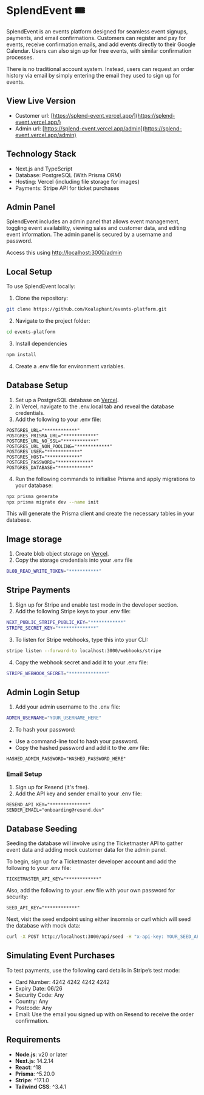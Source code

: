 # SplendEvent 🎟️

SplendEvent is an events platform designed for seamless event signups, payments, and email confirmations. Customers can register and pay for events, receive confirmation emails, and add events directly to their Google Calendar. Users can also sign up for free events, with similar confirmation processes.

There is no traditional account system. Instead, users can request an order history via email by simply entering the email they used to sign up for events.

## View Live Version

- Customer url: [https://splend-event.vercel.app/](https://splend-event.vercel.app/)
- Admin url: [https://splend-event.vercel.app/admin](https://splend-event.vercel.app/admin)

## Technology Stack

- Next.js and TypeScript
- Database: PostgreSQL (With Prisma ORM)
- Hosting: Vercel (including file storage for images)
- Payments: Stripe API for ticket purchases

## Admin Panel

SplendEvent includes an admin panel that allows event management, toggling event availability, viewing sales and customer data, and editing event information. The admin panel is secured by a username and password.

Access this using [http://localhost:3000/admin](http://localhost:3000/admin)

## Local Setup

To use SplendEvent locally:

1.  Clone the repository:

```bash
git clone https://github.com/Koalaphant/events-platform.git
```

2. Navigate to the project folder:

```bash
cd events-platform
```

3. Install dependencies

```bash
npm install
```

4. Create a .env file for environment variables.

## Database Setup

1. Set up a PostgreSQL database on [Vercel](https://vercel.com/).
2. In Vercel, navigate to the .env.local tab and reveal the database credentials.
3. Add the following to your .env file:

```env
POSTGRES_URL="************"
POSTGRES_PRISMA_URL="************"
POSTGRES_URL_NO_SSL="************"
POSTGRES_URL_NON_POOLING="************"
POSTGRES_USER="************"
POSTGRES_HOST="************"
POSTGRES_PASSWORD="************"
POSTGRES_DATABASE="************"
```

4. Run the following commands to initialise Prisma and apply migrations to your database:

```bash
npx prisma generate
npx prisma migrate dev --name init
```

This will generate the Prisma client and create the necessary tables in your database.

## Image storage

1. Create blob object storage on [Vercel](https://vercel.com/).
2. Copy the storage credentials into your .env file

```bash
BLOB_READ_WRITE_TOKEN="***********"
```

## Stripe Payments

1. Sign up for Stripe and enable test mode in the developer section.
2. Add the following Stripe keys to your .env file:

```bash
NEXT_PUBLIC_STRIPE_PUBLIC_KEY="************"
STRIPE_SECRET_KEY="**************"
```

3. To listen for Stripe webhooks, type this into your CLI:

```bash
stripe listen --forward-to localhost:3000/webhooks/stripe
```

4. Copy the webhook secret and add it to your .env file:

```bash
STRIPE_WEBHOOK_SECRET="**************"
```

## Admin Login Setup

1. Add your admin username to the .env file:

```bash
ADMIN_USERNAME="YOUR_USERNAME_HERE"
```

2. To hash your password:

- Use a command-line tool to hash your password.
- Copy the hashed password and add it to the .env file:

```env
HASHED_ADMIN_PASSWORD="HASHED_PASSWORD_HERE"
```

### Email Setup

1. Sign up for Resend (it's free).
2. Add the API key and sender email to your .env file:

```env
RESEND_API_KEY="**************"
SENDER_EMAIL="onboarding@resend.dev"
```

## Database Seeding

Seeding the database will involve using the Ticketmaster API to gather event data and adding mock customer data for the admin panel.

To begin, sign up for a Ticketmaster developer account and add the following to your .env file:

```env
TICKETMASTER_API_KEY="************"
```

Also, add the following to your .env file with your own password for security:

```env
SEED_API_KEY="************"
```

Next, visit the seed endpoint using either insomnia or curl which will seed the database with mock data:

```bash
curl -X POST http://localhost:3000/api/seed -H "x-api-key: YOUR_SEED_API_KEY"
```

## Simulating Event Purchases

To test payments, use the following card details in Stripe’s test mode:

- Card Number: 4242 4242 4242 4242
- Expiry Date: 06/26
- Security Code: Any
- Country: Any
- Postcode: Any
- Email: Use the email you signed up with on Resend to receive the order confirmation.

## Requirements

- **Node.js**: v20 or later
- **Next.js**: 14.2.14
- **React**: ^18
- **Prisma**: ^5.20.0
- **Stripe**: ^17.1.0
- **Tailwind CSS**: ^3.4.1
